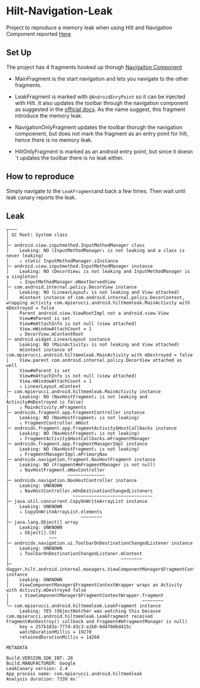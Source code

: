 # Hilt-Navigation-Leak
Project to reproduce a memory leak when using Hilt and Navigation Component reported [Here](https://github.com/google/dagger/issues/2070)

## Set Up

The project has 4 fragments hooked up thorugh 	[Navigaiton Component](https://developer.android.com/guide/navigation)

* MainFragment is the start navigation and lets you navigate to the other fragments.

* LeakFragment is marked with `@AndroidEnryPoint` so it can be injected with Hilt. It also updates the toolbar through the navigation component as suggested in the [official docs](https://developer.android.com/guide/navigation/navigation-ui).
As the name suggest, this fragment introduce the memory leak.

* NavigationOnlyFragment updates the toolbar thorugh the navigation compoenent, but does not mark the fragment as an entry point for hilt, hence there is no memory leak.

* HiltOnlyFragment is marked as an android entry point, but since it doesn´t updates the toolbar there is no leak either.


## How to reproduce

Simply navigate to the `LeakFragment`and back a few times. Then wait until leak canary reports the leak.

## Leak

```
┬───
│ GC Root: System class
│
├─ android.view.inputmethod.InputMethodManager class
│    Leaking: NO (InputMethodManager↓ is not leaking and a class is never leaking)
│    ↓ static InputMethodManager.sInstance
├─ android.view.inputmethod.InputMethodManager instance
│    Leaking: NO (DecorView↓ is not leaking and InputMethodManager is a singleton)
│    ↓ InputMethodManager.mNextServedView
├─ com.android.internal.policy.DecorView instance
│    Leaking: NO (LinearLayout↓ is not leaking and View attached)
│    mContext instance of com.android.internal.policy.DecorContext, wrapping activity com.mpierucci.android.hiltmemleak.MainActivity with mDestroyed = false
│    Parent android.view.ViewRootImpl not a android.view.View
│    View#mParent is set
│    View#mAttachInfo is not null (view attached)
│    View.mWindowAttachCount = 1
│    ↓ DecorView.mContentRoot
├─ android.widget.LinearLayout instance
│    Leaking: NO (MainActivity↓ is not leaking and View attached)
│    mContext instance of com.mpierucci.android.hiltmemleak.MainActivity with mDestroyed = false
│    View.parent com.android.internal.policy.DecorView attached as well
│    View#mParent is set
│    View#mAttachInfo is not null (view attached)
│    View.mWindowAttachCount = 1
│    ↓ LinearLayout.mContext
├─ com.mpierucci.android.hiltmemleak.MainActivity instance
│    Leaking: NO (NavHostFragment↓ is not leaking and Activity#mDestroyed is false)
│    ↓ MainActivity.mFragments
├─ androidx.fragment.app.FragmentController instance
│    Leaking: NO (NavHostFragment↓ is not leaking)
│    ↓ FragmentController.mHost
├─ androidx.fragment.app.FragmentActivity$HostCallbacks instance
│    Leaking: NO (NavHostFragment↓ is not leaking)
│    ↓ FragmentActivity$HostCallbacks.mFragmentManager
├─ androidx.fragment.app.FragmentManagerImpl instance
│    Leaking: NO (NavHostFragment↓ is not leaking)
│    ↓ FragmentManagerImpl.mPrimaryNav
├─ androidx.navigation.fragment.NavHostFragment instance
│    Leaking: NO (Fragment#mFragmentManager is not null)
│    ↓ NavHostFragment.mNavController
│                      ~~~~~~~~~~~~~~
├─ androidx.navigation.NavHostController instance
│    Leaking: UNKNOWN
│    ↓ NavHostController.mOnDestinationChangedListeners
│                        ~~~~~~~~~~~~~~~~~~~~~~~~~~~~~~
├─ java.util.concurrent.CopyOnWriteArrayList instance
│    Leaking: UNKNOWN
│    ↓ CopyOnWriteArrayList.elements
│                           ~~~~~~~~
├─ java.lang.Object[] array
│    Leaking: UNKNOWN
│    ↓ Object[].[0]
│               ~~~
├─ androidx.navigation.ui.ToolbarOnDestinationChangedListener instance
│    Leaking: UNKNOWN
│    ↓ ToolbarOnDestinationChangedListener.mContext
│                                          ~~~~~~~~
├─ dagger.hilt.android.internal.managers.ViewComponentManager$FragmentContextWrapper instance
│    Leaking: UNKNOWN
│    ViewComponentManager$FragmentContextWrapper wraps an Activity with Activity.mDestroyed false
│    ↓ ViewComponentManager$FragmentContextWrapper.fragment
│                                                  ~~~~~~~~
╰→ com.mpierucci.android.hiltmemleak.LeakFragment instance
​     Leaking: YES (ObjectWatcher was watching this because com.mpierucci.android.hiltmemleak.LeakFragment received Fragment#onDestroy() callback and Fragment#mFragmentManager is null)
​     key = 257b183a-777d-43c3-a1b0-0d470d6d415c
​     watchDurationMillis = 19270
​     retainedDurationMillis = 14268

METADATA

Build.VERSION.SDK_INT: 28
Build.MANUFACTURER: Google
LeakCanary version: 2.4
App process name: com.mpierucci.android.hiltmemleak
Analysis duration: 7339 ms```

